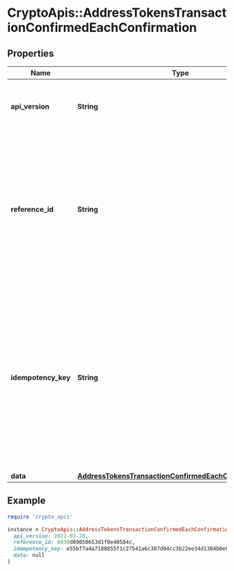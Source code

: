 # CryptoApis::AddressTokensTransactionConfirmedEachConfirmation

## Properties

| Name | Type | Description | Notes |
| ---- | ---- | ----------- | ----- |
| **api_version** | **String** | Specifies the version of the API that incorporates this endpoint. |  |
| **reference_id** | **String** | Represents a unique identifier that serves as reference to the specific request which prompts a callback, e.g. Blockchain Events Subscription, Blockchain Automation, etc. |  |
| **idempotency_key** | **String** | Specifies a unique ID generated by the system and attached to each callback. It is used by the server to recognize consecutive requests with the same data with the purpose not to perform the same operation twice. |  |
| **data** | [**AddressTokensTransactionConfirmedEachConfirmationData**](AddressTokensTransactionConfirmedEachConfirmationData.md) |  |  |

## Example

```ruby
require 'crypto_apis'

instance = CryptoApis::AddressTokensTransactionConfirmedEachConfirmation.new(
  api_version: 2021-03-20,
  reference_id: 6038d09050653d1f0e40584c,
  idempotency_key: e55bf7a4a7188855f1c27541a6c387d04cc3b22ee34d1304b0e6ecad61c9906c,
  data: null
)
```

